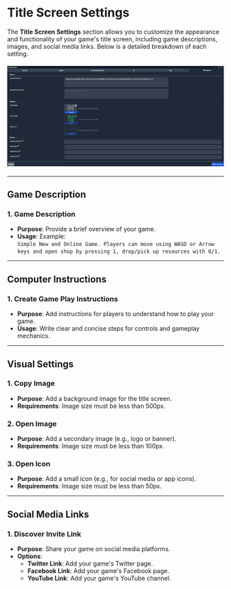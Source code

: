 # Title Screen Settings

The **Title Screen Settings** section allows you to customize the appearance and functionality of your game's title screen, including game descriptions, images, and social media links. Below is a detailed breakdown of each setting.

<div style="text-align: center; margin: 20px 0;">
  <img 
    src="Imgs/config6.PNG"
    style="width: 1200px; height: auto;" />
</div>


---

## Game Description

### 1. Game Description
- **Purpose**: Provide a brief overview of your game.
- **Usage**: Example:  
  `Simple New and Online Game. Players can move using WASD or Arrow keys and open shop by pressing 1, drop/pick up resources with 0/1.`

---

## Computer Instructions

### 1. Create Game Play Instructions
- **Purpose**: Add instructions for players to understand how to play your game.
- **Usage**: Write clear and concise steps for controls and gameplay mechanics.

---

## Visual Settings

### 1. Copy Image
- **Purpose**: Add a background image for the title screen.
- **Requirements**: Image size must be less than 500px.

### 2. Open Image
- **Purpose**: Add a secondary image (e.g., logo or banner).
- **Requirements**: Image size must be less than 100px.

### 3. Open Icon
- **Purpose**: Add a small icon (e.g., for social media or app icons).
- **Requirements**: Image size must be less than 50px.

---

## Social Media Links

### 1. Discover Invite Link
- **Purpose**: Share your game on social media platforms.
- **Options**:
  - **Twitter Link**: Add your game's Twitter page.
  - **Facebook Link**: Add your game's Facebook page.
  - **YouTube Link**: Add your game's YouTube channel.
